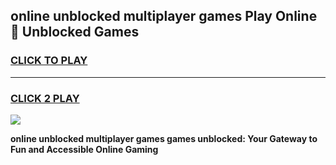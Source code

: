 
## online unblocked multiplayer games Play Online 👋 Unblocked Games
<h3>
<a href="https://premium.freeplayer.one?title=online_unblocked_multiplayer_games&ref=19F">CLICK TO PLAY</a></h3>
<hr>

<h3>
<a href="https://premium.freeplayer.one?title=online_unblocked_multiplayer_games&ref=19F">CLICK 2 PLAY</a>
  
</h3>

<a href="https://premium.freeplayer.one?title=online_unblocked_multiplayer_games&ref=19F"><img src="https://clearcache.store/games.png"></a>


**online unblocked multiplayer games games unblocked: Your Gateway to Fun and Accessible Online Gaming**
